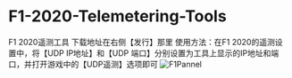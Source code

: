 # F1-2020-Telemetering-Tools
F1 2020遥测工具  下载地址在右侧【发行】那里
使用方法：在F1 2020的遥测设置中，将【UDP IP地址】和【UDP 端口】分别设置为工具上显示的IP地址和端口，并打开游戏中的【UDP遥测】选项即可
![F1Pannel](https://gongjiaxin.com/static/img/F1Pannel.gif)

